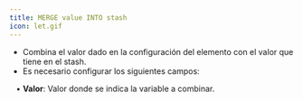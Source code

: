 ```yaml
---
title: MERGE value INTO stash
icon: let.gif
---
```

* Combina el valor dado en la configuración del elemento con el valor que tiene en el stash.
* Es necesario configurar los siguientes campos: <br />

&nbsp; &nbsp;• **Valor**: Valor donde se indica la variable a combinar.
